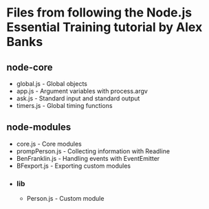 # Files from following the Node.js Essential Training tutorial by Alex Banks

## node-core

  * global.js      - Global objects
  * app.js         - Argument variables with process.argv
  * ask.js         - Standard input and standard output
  * timers.js      - Global timing functions

## node-modules

   * core.js        - Core modules
   * prompPerson.js - Collecting information with Readline
   * BenFranklin.js - Handling events with EventEmitter
   * BFexport.js    - Exporting custom modules
   * ### lib
     * Person.js    - Custom module
